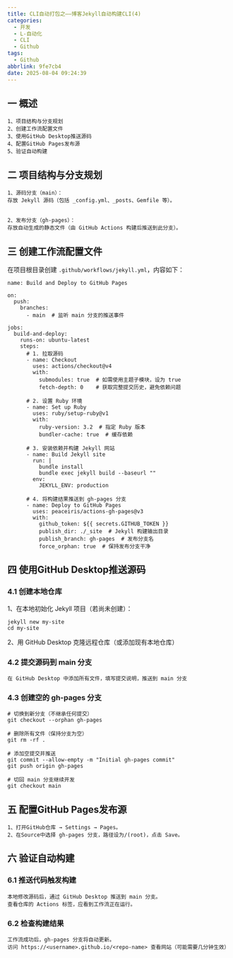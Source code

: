 ```yaml
---
title: CLI自动打包之——博客Jekyll自动构建CLI(4)
categories:
  - 开发
  - L-自动化
  - CLI
  - Github
tags:
  - Github
abbrlink: 9fe7cb4
date: 2025-08-04 09:24:39
---
```

## 一 概述

```
1、项目结构与分支规划
2、创建工作流配置文件
3、使用GitHub Desktop推送源码
4、配置GitHub Pages发布源
5、验证自动构建
```

<!--more-->

## 二 项目结构与分支规划

```
1、源码分支（main）：
存放 Jekyll 源码（包括 _config.yml、_posts、Gemfile 等）。


2、发布分支（gh-pages）：
存放自动生成的静态文件（由 GitHub Actions 构建后推送到此分支）。
```

## 三 创建工作流配置文件

在项目根目录创建 `.github/workflows/jekyll.yml`，内容如下：

```
name: Build and Deploy to GitHub Pages

on:
  push:
    branches:
      - main  # 监听 main 分支的推送事件

jobs:
  build-and-deploy:
    runs-on: ubuntu-latest
    steps:
      # 1. 拉取源码
      - name: Checkout
        uses: actions/checkout@v4
        with:
          submodules: true  # 如需使用主题子模块，设为 true
          fetch-depth: 0    # 获取完整提交历史，避免依赖问题

      # 2. 设置 Ruby 环境
      - name: Set up Ruby
        uses: ruby/setup-ruby@v1
        with:
          ruby-version: 3.2  # 指定 Ruby 版本
          bundler-cache: true  # 缓存依赖

      # 3. 安装依赖并构建 Jekyll 网站
      - name: Build Jekyll site
        run: |
          bundle install
          bundle exec jekyll build --baseurl ""
        env:
          JEKYLL_ENV: production

      # 4. 将构建结果推送到 gh-pages 分支
      - name: Deploy to GitHub Pages
        uses: peaceiris/actions-gh-pages@v3
        with:
          github_token: ${{ secrets.GITHUB_TOKEN }}
          publish_dir: ./_site  # Jekyll 构建输出目录
          publish_branch: gh-pages  # 发布分支名
          force_orphan: true  # 保持发布分支干净
```

## 四 使用GitHub Desktop推送源码

### 4.1 创建本地仓库

1、在本地初始化 Jekyll 项目（若尚未创建）：

```
jekyll new my-site
cd my-site
```

2、用 GitHub Desktop 克隆远程仓库（或添加现有本地仓库）

### 4.2 提交源码到 main 分支

```
在 GitHub Desktop 中添加所有文件，填写提交说明，推送到 main 分支
```

### 4.3 创建空的 gh-pages 分支

```
# 切换到新分支（不继承任何提交）
git checkout --orphan gh-pages

# 删除所有文件（保持分支为空）
git rm -rf .

# 添加空提交并推送
git commit --allow-empty -m "Initial gh-pages commit"
git push origin gh-pages

# 切回 main 分支继续开发
git checkout main
```

## 五 配置GitHub Pages发布源

```
1、打开GitHub仓库 → Settings → Pages。
2、在Source中选择 gh-pages 分支，路径设为/(root)，点击 Save。
```

## 六 验证自动构建

### 6.1 推送代码触发构建

```
本地修改源码后，通过 GitHub Desktop 推送到 main 分支。
查看仓库的 Actions 标签，应看到工作流正在运行。
```

### 6.2 检查构建结果

```
工作流成功后，gh-pages 分支将自动更新。
访问 https://<username>.github.io/<repo-name> 查看网站（可能需要几分钟生效）
```

